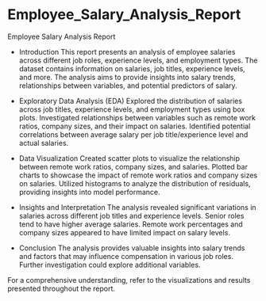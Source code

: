# Employee_Salary_Analysis_Report
Employee Salary Analysis Report
- Introduction
This report presents an analysis of employee salaries across different job roles, experience levels, and employment types. The dataset contains information on salaries, job titles, experience levels, and more. The analysis aims to provide insights into salary trends, relationships between variables, and potential predictors of salary.

- Exploratory Data Analysis (EDA)
Explored the distribution of salaries across job titles, experience levels, and employment types using box plots.
Investigated relationships between variables such as remote work ratios, company sizes, and their impact on salaries.
Identified potential correlations between average salary per job title/experience level and actual salaries.
- Data Visualization
Created scatter plots to visualize the relationship between remote work ratios, company sizes, and salaries.
Plotted bar charts to showcase the impact of remote work ratios and company sizes on salaries.
Utilized histograms to analyze the distribution of residuals, providing insights into model performance.
- Insights and Interpretation
The analysis revealed significant variations in salaries across different job titles and experience levels. Senior roles tend to have higher average salaries.
Remote work percentages and company sizes appeared to have limited impact on salary levels.
- Conclusion
The analysis provides valuable insights into salary trends and factors that may influence compensation in various job roles. Further investigation could explore additional variables.

For a comprehensive understanding, refer to the visualizations and results presented throughout the report.
